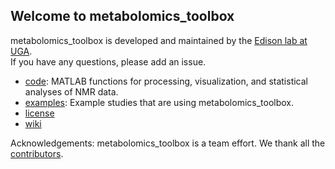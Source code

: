 ## Welcome to metabolomics_toolbox

metabolomics_toolbox is developed and maintained by the [Edison lab at UGA](https://edisonomics.org/).  
If you have any questions, please add an issue.


* [code](https://github.com/edisonomics/metabolomics_toolbox/tree/master/code): MATLAB functions for processing, visualization, and statistical analyses of NMR data.
* [examples](https://github.com/edisonomics/metabolomics_toolbox/tree/master/examples): Example studies that are using metabolomics_toolbox.
* [license](https://github.com/edisonomics/metabolomics_toolbox/tree/master/license)
* [wiki](https://github.com/artedison/Edison_Lab_Shared_Metabolomics_UGA/wiki)

Acknowledgements: metabolomics_toolbox is a team effort. We thank all the [contributors](https://github.com/edisonomics/metabolomics_toolbox/blob/master/acknowledgements.md).
